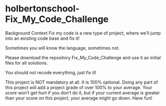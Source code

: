 # holbertonschool-Fix_My_Code_Challenge
Background Context
Fix my code is a new type of project, where we’ll jump into an existing code base and fix it!

Sometimes you will know the language, sometimes not.

Please download the repository Fix_My_Code_Challenge and use it as initial files for all solutions.

You should not recode everything, just fix it!

This project is NOT mandatory at all. It is 100% optional. Doing any part of this project will add a project grade of over 100% to your average. Your score won’t get hurt if you don’t do it, but if your current average is greater than your score on this project, your average might go down. Have fun!